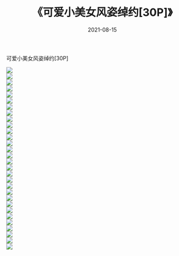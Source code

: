 ﻿---
layout: post
title:  《可爱小美女风姿绰约[30P]》
date:   2021-08-15
img: http://pic.660000.xyz/1:/性感/2021/可爱小美女风姿绰约[30P]/000.jpg
categories: [美女, 清纯, 唯美]
---

可爱小美女风姿绰约[30P]

  ![](http://pic.660000.xyz/1:/性感/2021/可爱小美女风姿绰约[30P]/001.jpg) <br> ![](http://pic.660000.xyz/1:/性感/2021/可爱小美女风姿绰约[30P]/002.jpg) <br> ![](http://pic.660000.xyz/1:/性感/2021/可爱小美女风姿绰约[30P]/003.jpg) <br> ![](http://pic.660000.xyz/1:/性感/2021/可爱小美女风姿绰约[30P]/004.jpg) <br> ![](http://pic.660000.xyz/1:/性感/2021/可爱小美女风姿绰约[30P]/005.jpg) <br> ![](http://pic.660000.xyz/1:/性感/2021/可爱小美女风姿绰约[30P]/006.jpg) <br> ![](http://pic.660000.xyz/1:/性感/2021/可爱小美女风姿绰约[30P]/007.jpg) <br> ![](http://pic.660000.xyz/1:/性感/2021/可爱小美女风姿绰约[30P]/008.jpg) <br> ![](http://pic.660000.xyz/1:/性感/2021/可爱小美女风姿绰约[30P]/009.jpg) <br> ![](http://pic.660000.xyz/1:/性感/2021/可爱小美女风姿绰约[30P]/010.jpg) <br> ![](http://pic.660000.xyz/1:/性感/2021/可爱小美女风姿绰约[30P]/011.jpg) <br> ![](http://pic.660000.xyz/1:/性感/2021/可爱小美女风姿绰约[30P]/012.jpg) <br> ![](http://pic.660000.xyz/1:/性感/2021/可爱小美女风姿绰约[30P]/013.jpg) <br> ![](http://pic.660000.xyz/1:/性感/2021/可爱小美女风姿绰约[30P]/014.jpg) <br> ![](http://pic.660000.xyz/1:/性感/2021/可爱小美女风姿绰约[30P]/015.jpg) <br> ![](http://pic.660000.xyz/1:/性感/2021/可爱小美女风姿绰约[30P]/016.jpg) <br> ![](http://pic.660000.xyz/1:/性感/2021/可爱小美女风姿绰约[30P]/017.jpg) <br> ![](http://pic.660000.xyz/1:/性感/2021/可爱小美女风姿绰约[30P]/018.jpg) <br> ![](http://pic.660000.xyz/1:/性感/2021/可爱小美女风姿绰约[30P]/019.jpg) <br> ![](http://pic.660000.xyz/1:/性感/2021/可爱小美女风姿绰约[30P]/020.jpg) <br> ![](http://pic.660000.xyz/1:/性感/2021/可爱小美女风姿绰约[30P]/021.jpg) <br> ![](http://pic.660000.xyz/1:/性感/2021/可爱小美女风姿绰约[30P]/022.jpg) <br> ![](http://pic.660000.xyz/1:/性感/2021/可爱小美女风姿绰约[30P]/023.jpg) <br> ![](http://pic.660000.xyz/1:/性感/2021/可爱小美女风姿绰约[30P]/024.jpg) <br> ![](http://pic.660000.xyz/1:/性感/2021/可爱小美女风姿绰约[30P]/025.jpg) <br> ![](http://pic.660000.xyz/1:/性感/2021/可爱小美女风姿绰约[30P]/026.jpg) <br> ![](http://pic.660000.xyz/1:/性感/2021/可爱小美女风姿绰约[30P]/027.jpg) <br> ![](http://pic.660000.xyz/1:/性感/2021/可爱小美女风姿绰约[30P]/028.jpg) <br> ![](http://pic.660000.xyz/1:/性感/2021/可爱小美女风姿绰约[30P]/029.jpg) <br> ![](http://pic.660000.xyz/1:/性感/2021/可爱小美女风姿绰约[30P]/030.jpg) <br>